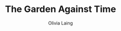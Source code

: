 ---
layout: library-layout.njk
title: "The Garden Against Time"
author: "Olivia Laing"
start_date: 2024-06-30
end_date: 
status: "Currently Reading"
rating: ""
format: "Book"
genre: ""
external_url: "https://bookshop.org/a/114043/9780143111597"
notes: "I've just recently started to pay attention to the potential of the garden in our house so this is a timely read."
thumbnail: "/images/library/gardenagainsttime.jpg"

---